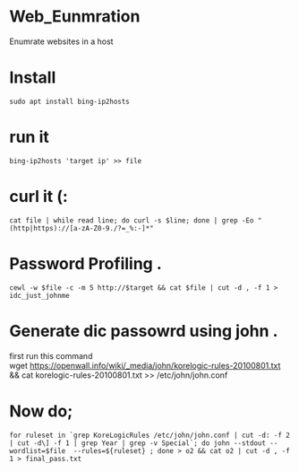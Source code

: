 # Web_Eunmration
Enumrate websites in a host

# Install 
	sudo apt install bing-ip2hosts

# run it

	bing-ip2hosts 'target ip' >> file
 
 
 # curl it (:
 
 	cat file | while read line; do curl -s $line; done | grep -Eo "(http|https)://[a-zA-Z0-9./?=_%:-]*"   
 
 # Password Profiling .
  
 	cewl -w $file -c -m 5 http://$target && cat $file | cut -d , -f 1 > idc_just_johnme
 
# Generate dic passowrd using john . 
first run this command <br />
	wget https://openwall.info/wiki/_media/john/korelogic-rules-20100801.txt && cat korelogic-rules-20100801.txt >> /etc/john/john.conf


# Now do;
	for ruleset in `grep KoreLogicRules /etc/john/john.conf | cut -d: -f 2 | cut -d\] -f 1 | grep Year | grep -v Special`; do john --stdout --wordlist=$file  --rules=${ruleset} ; done > o2 && cat o2 | cut -d , -f 1 > final_pass.txt

	
